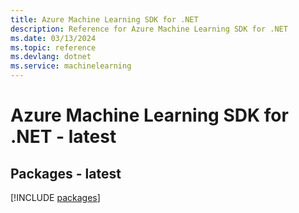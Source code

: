 ```yaml
---
title: Azure Machine Learning SDK for .NET
description: Reference for Azure Machine Learning SDK for .NET
ms.date: 03/13/2024
ms.topic: reference
ms.devlang: dotnet
ms.service: machinelearning
---
```

# Azure Machine Learning SDK for .NET - latest
## Packages - latest
[!INCLUDE [packages](machine-learning-index.md)]